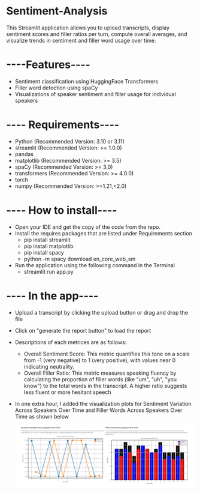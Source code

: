 # Sentiment-Analysis
This Streamlit application allows you to upload transcripts, display sentiment scores and filler ratios per turn, compute overall averages, and visualize trends in sentiment and filler word usage over time. 

# ----Features---- #
- Sentiment classification using HuggingFace Transformers
- Filler word detection using spaCy
- Visualizations of speaker sentiment and filler usage for individual speakers

# ---- Requirements---- #

- Python (Recommended Version: 3.10 or 3.11)
- streamlit (Recommended Version: >= 1.0.0)
- pandas
- matplotlib (Recommended Version: >= 3.5)
- spaCy (Recommended Version: >= 3.0)
- transformers (Recommended Version: >= 4.0.0)
- torch
- numpy (Recommended Version: >=1.21,<2.0)


# ---- How to install---- #
- Open your IDE and get the copy of the code from the repo.
- Install the requires packages that are listed under Requirements section
    - pip install streamlit
    - pip install matplotlib
    - pip install spacy
    - python -m spacy download en_core_web_sm    
- Run the application using the following command in the Terminal
    - streamlit run app.py

# ---- In the app---- #
- Upload a transcript by clicking the upload button or drag and drop the file
- Click on "generate the report button" to load the report
- Descriptions of each metrices are as follows:
    - Overall Sentiment Score: This metric quantifies this tone on a scale from -1 (very negative) to 1 (very positive), with values near 0 indicating neutrality.                      
    - Overall Filler Ratio: This metric measures speaking fluency by calculating the proportion of filler words (like "um", "uh", "you know") to the total words in the transcript. A higher ratio suggests less fluent or more hesitant speech

- In one extra hour, I added the visualization plots for Sentiment Variation Across Speakers Over Time and Filler Words Across Speakers Over Time as shown below

  ![Screenshot of app](Dashboard-screenshots/image3.jpg)

